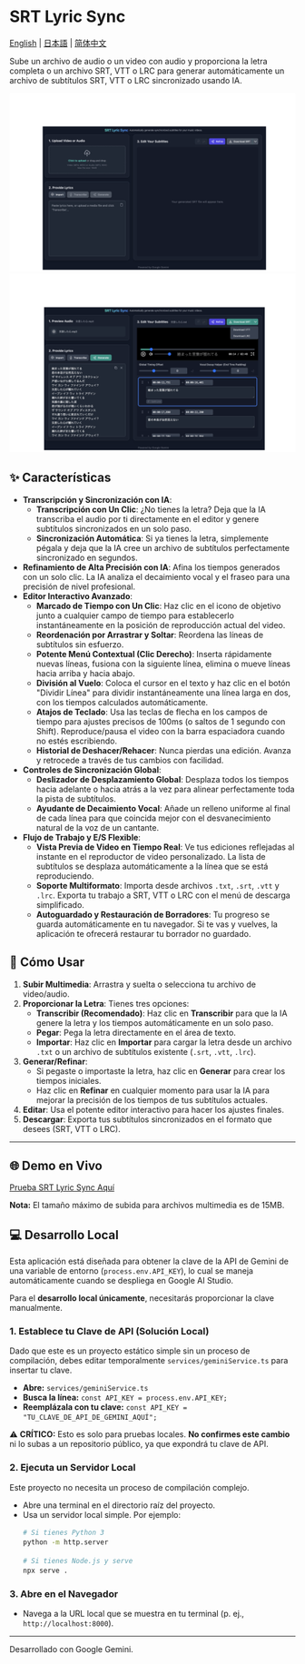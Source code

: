 # SRT Lyric Sync

[English](./README.md) | [日本語](./README.ja.md) | [简体中文](./README.zh-CN.md)

Sube un archivo de audio o un video con audio y proporciona la letra completa o un archivo SRT, VTT o LRC para generar automáticamente un archivo de subtítulos SRT, VTT o LRC sincronizado usando IA.

![SRT Lyric Sync - Interfaz Principal](https://raw.githubusercontent.com/atommy1966/SRT-Lyric-Sync-assets/main/2025-09-14%209.32.26.png)
![SRT Lyric Sync - Vista del Editor](https://raw.githubusercontent.com/atommy1966/SRT-Lyric-Sync-assets/main/2025-09-14%209.33.37.png)

## ✨ Características

*   **Transcripción y Sincronización con IA**:
    *   **Transcripción con Un Clic**: ¿No tienes la letra? Deja que la IA transcriba el audio por ti directamente en el editor y genere subtítulos sincronizados en un solo paso.
    *   **Sincronización Automática**: Si ya tienes la letra, simplemente pégala y deja que la IA cree un archivo de subtítulos perfectamente sincronizado en segundos.
*   **Refinamiento de Alta Precisión con IA**: Afina los tiempos generados con un solo clic. La IA analiza el decaimiento vocal y el fraseo para una precisión de nivel profesional.
*   **Editor Interactivo Avanzado**:
    *   **Marcado de Tiempo con Un Clic**: Haz clic en el icono de objetivo junto a cualquier campo de tiempo para establecerlo instantáneamente en la posición de reproducción actual del video.
    *   **Reordenación por Arrastrar y Soltar**: Reordena las líneas de subtítulos sin esfuerzo.
    *   **Potente Menú Contextual (Clic Derecho)**: Inserta rápidamente nuevas líneas, fusiona con la siguiente línea, elimina o mueve líneas hacia arriba y hacia abajo.
    *   **División al Vuelo**: Coloca el cursor en el texto y haz clic en el botón "Dividir Línea" para dividir instantáneamente una línea larga en dos, con los tiempos calculados automáticamente.
    *   **Atajos de Teclado**: Usa las teclas de flecha en los campos de tiempo para ajustes precisos de 100ms (o saltos de 1 segundo con Shift). Reproduce/pausa el video con la barra espaciadora cuando no estés escribiendo.
    *   **Historial de Deshacer/Rehacer**: Nunca pierdas una edición. Avanza y retrocede a través de tus cambios con facilidad.
*   **Controles de Sincronización Global**:
    *   **Deslizador de Desplazamiento Global**: Desplaza todos los tiempos hacia adelante o hacia atrás a la vez para alinear perfectamente toda la pista de subtítulos.
    *   **Ayudante de Decaimiento Vocal**: Añade un relleno uniforme al final de cada línea para que coincida mejor con el desvanecimiento natural de la voz de un cantante.
*   **Flujo de Trabajo y E/S Flexible**:
    *   **Vista Previa de Video en Tiempo Real**: Ve tus ediciones reflejadas al instante en el reproductor de video personalizado. La lista de subtítulos se desplaza automáticamente a la línea que se está reproduciendo.
    *   **Soporte Multiformato**: Importa desde archivos `.txt`, `.srt`, `.vtt` y `.lrc`. Exporta tu trabajo a SRT, VTT o LRC con el menú de descarga simplificado.
    *   **Autoguardado y Restauración de Borradores**: Tu progreso se guarda automáticamente en tu navegador. Si te vas y vuelves, la aplicación te ofrecerá restaurar tu borrador no guardado.

## 🚀 Cómo Usar

1.  **Subir Multimedia**: Arrastra y suelta o selecciona tu archivo de video/audio.
2.  **Proporcionar la Letra**: Tienes tres opciones:
    *   **Transcribir (Recomendado)**: Haz clic en **Transcribir** para que la IA genere la letra y los tiempos automáticamente en un solo paso.
    *   **Pegar**: Pega la letra directamente en el área de texto.
    *   **Importar**: Haz clic en **Importar** para cargar la letra desde un archivo `.txt` o un archivo de subtítulos existente (`.srt`, `.vtt`, `.lrc`).
3.  **Generar/Refinar**:
    *   Si pegaste o importaste la letra, haz clic en **Generar** para crear los tiempos iniciales.
    *   Haz clic en **Refinar** en cualquier momento para usar la IA para mejorar la precisión de los tiempos de tus subtítulos actuales.
4.  **Editar**: Usa el potente editor interactivo para hacer los ajustes finales.
5.  **Descargar**: Exporta tus subtítulos sincronizados en el formato que desees (SRT, VTT o LRC).

---

## 🌐 Demo en Vivo

[Prueba SRT Lyric Sync Aquí](https://srt-lyric-sync-369376059789.us-west1.run.app/)

**Nota:** El tamaño máximo de subida para archivos multimedia es de 15MB.

## 💻 Desarrollo Local

Esta aplicación está diseñada para obtener la clave de la API de Gemini de una variable de entorno (`process.env.API_KEY`), lo cual se maneja automáticamente cuando se despliega en Google AI Studio.

Para el **desarrollo local únicamente**, necesitarás proporcionar la clave manualmente.

### 1. Establece tu Clave de API (Solución Local)
Dado que este es un proyecto estático simple sin un proceso de compilación, debes editar temporalmente `services/geminiService.ts` para insertar tu clave.

- **Abre:** `services/geminiService.ts`
- **Busca la línea:** `const API_KEY = process.env.API_KEY;`
- **Reemplázala con tu clave:** `const API_KEY = "TU_CLAVE_DE_API_DE_GEMINI_AQUÍ";`

⚠️ **CRÍTICO:** Esto es solo para pruebas locales. **No confirmes este cambio** ni lo subas a un repositorio público, ya que expondrá tu clave de API.

### 2. Ejecuta un Servidor Local
Este proyecto no necesita un proceso de compilación complejo.
- Abre una terminal en el directorio raíz del proyecto.
- Usa un servidor local simple. Por ejemplo:
  ```bash
  # Si tienes Python 3
  python -m http.server

  # Si tienes Node.js y serve
  npx serve .
  ```

### 3. Abre en el Navegador
- Navega a la URL local que se muestra en tu terminal (p. ej., `http://localhost:8000`).

---

Desarrollado con Google Gemini.